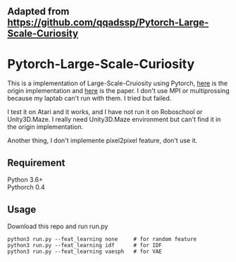 ## Adapted from https://github.com/qqadssp/Pytorch-Large-Scale-Curiosity
# Pytorch-Large-Scale-Curiosity

This is a implementation of Large-Scale-Cruiosity using Pytorch, [here](https://github.com/openai/large-scale-curiosity) is the origin implementation and [here](https://openreview.net/forum?id=rJNwDjAqYX) is the paper. I don't use MPI or multiprossing because my laptab can't run with them. I tried but failed.  

I test it on Atari and it works, and I have not run it on Roboschool or Unity3D.Maze. I really need Unity3D.Maze environment but can't find it in the origin implementation.

Another thing, I don't implemente pixel2pixel feature, don't use it.

## Requirement

Python 3.6+  
Pythorch 0.4  

## Usage

Download this repo and run run.py  

    python3 run.py --feat_learning none     # for random feature
    python3 run.py --feat_learning idf      # for IDF
    python3 run.py --feat_learning vaesph   # for VAE
